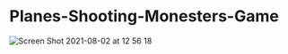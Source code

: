 # Planes-Shooting-Monesters-Game
![Screen Shot 2021-08-02 at 12 56 18](https://user-images.githubusercontent.com/84512960/127843214-251e43ee-22df-4273-85a5-f903764788a8.png)
